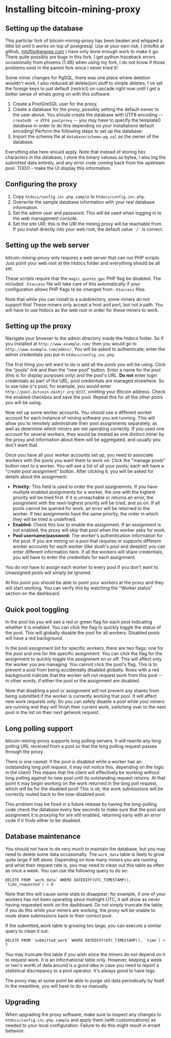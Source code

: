 Installing bitcoin-mining-proxy
===============================

Setting up the database
-----------------------

This particlar fork of bitcoin-mining-proxy has been beaten and whipped a little bit until it works on top of postgresql.  Use at your own risk, I (mloftis at github, mloftis@wgops.com ) have only done enough work to make it go.  There quite possibly are bugs in this fork.  I get python traceback errors occasionally from phoenix (1.48) when using my fork, I do not know if those problems exist in the parent fork since I never tried it!

Some minor changes for PgSQL, there was one place where deletion wouldn't work, I also reduced all delete/join stuff to simple deletes, I've set the foreign keys to just default (restrict) on cascade right now until I get a better sense of whats going on with this software.

1.  Create a PostGreSQL user for the proxy.
2.  Create a database for the proxy, possibly setting the default owner to the user above.  You should create the database with UTF8 encoding -- `createdb -e UTF8 poolproxy` -- you may have to specify the template0 database in order to do this depending on your installations default encoding!
Perform the following steps to set up the database:
3.  Import the schema file at `database/schema-pg.sql` as the owner of the database.

Everything else here should apply.  Note that instead of storing hex characters in the database, I store the binary valueas as bytea, I also log the submitted data entirely, and any error code coming back from the upstream pool.  TODO - make the UI display this information.

Configuring the proxy
---------------------

1.  Copy `htdocs/config.inc.php.sample` to `htdocs/config.inc.php`.
2.  Overwrite the sample database information with your real database information.
3.  Set the admin user and password.  This will be used when logging in to the web management console.
4.  Set the site URI; this is the URI the mining proxy will be reachable from.  If you install directly into your web root, the default value `'/'` is correct.

Setting up the web server
-------------------------

bitcoin-mining-proxy only requires a web server that can run PHP scripts.  Just point your web root at the htdocs folder and everything should be all set.

These scripts require that the `magic_quotes_gpc` PHP flag be disabled.  The included `.htaccess` file will take care of this automatically if your configuration allows PHP flags to be changed from `.htaccess` files.

Note that while you can install to a subdirectory, some miners do not support this!  These miners only accept a host and port, but not a path.  You will have to use htdocs as the web root in order for these miners to work.

Setting up the proxy
--------------------

Navigate your browser to the admin directory inside the htdocs folder.  So if you installed at `http://www.example.com/` then you would go to `http://www.example.com/admin/`.  You will be asked to authenticate; enter the admin credentials you put in `htdocs/config.inc.php`.

The first thing you will want to do is add all the pools you will be using.  Click the "pools" link and then the "new pool" button.  Enter a name for the pool (this is for display purposes only) and the pool's URL.  **Do not** enter login credentials as part of the URL; pool credentials are managed elsewhere.  So to use luke-jr's pool, for example, you would enter `http://pool.bitcoin.dashjr.org:8337`, omitting your Bitcoin address.  Check the enabled checkbox and save the pool.  Repeat this for all the other pools you will be using.

Now set up some worker accounts.  You should use a different worker account for each instance of mining software you are running.  This will allow you to remotely administrate their pool assignments separately, as well as determine which miners are not operating correctly.  If you used one account for several workers, they would be treated as one distinct miner by the proxy and information about them will be aggregated, and usually you don't want that.

Once you have all your worker accounts set up, you need to associate workers with the pools you want them to work on.  Click the "manage pools" button next to a worker.  You will see a list of all your pools; each will have a "create pool assignment" button.  After clicking it, you will be asked for details about the assignment:

* **Priority:** This field is used to order the pool assignemnts.  If you have multiple enabled assignments for a worker, the one with the highest priority will be tried first.  If it is unreachable or returns an error, the assignment with the next-highest priority will be tried, and so on.  If all pools cannot be queried for work, an error will be returned to the worker.  If two assignments have the same priority, the order in which they will be tried is undefined.
* **Enabled:** Check this box to enable the assignment.  If an assignment is not enabled, the proxy will skip that pool when the worker asks for work.
* **Pool username/password:** The worker's authentication information for the pool.  If you are mining on a pool that requires or supports different worker accounts for each worker (like slush's pool and deepbit) you can enter different information here.  If all the workers will share credentials, you will have to enter the credentials for each assignment.

You do not have to assign each worker to every pool if you don't want to.  Unassigned pools will simply be ignored.

At this point you should be able to point your workers at the proxy and they will start working.  You can verify this by watching the "Worker status" section on the dashboard.

Quick pool toggling
-------------------

In the pool list you will see a red or green flag for each pool indicating whether it is enabled.  You can click the flag to quickly toggle the status of the pool.  This will globally disable the pool for all workers.  Disabled pools will have a red background.

In the pool assignment list for specific workers, there are two flags; one for the pool and one for the specific assignment.  You can click the flag for the assignment to quickly toggle the assignment on or off.  This will affect only the worker you are managing.  You cannot click the pool's flag.  This is to prevent a pool from being accidentally disabled globally.  Rows with a red background indicate that the worker will not request work from this pool -- in other words, if either the pool or the assignment are disabled.

Note that disabling a pool or assignment will not prevent any shares from being submitted if the worker is currently working that pool.  It will affect new work requests only.  So you can safely disable a pool while your miners are running and they will finish their current work, switching over to the next pool in the list on their next getwork request.

Long polling support
--------------------

bitcoin-mining-proxy supports long polling servers.  It will rewrite any long polling URL received from a pool so that the long polling request passes through the proxy.

There is one caveat: if the pool is disabled while a worker has an outstanding long poll request, it may not notice this, depending on the logic in the client!  This means that the client will effectively be working without long polling against its new pool until its outstanding request returns.  At that point it may begin working on the work returned in the long poll request, which will be for the disabled pool!  This is ok; the work submissions will be correctly routed back to the now-disabled pool.

This problem may be fixed in a future release by having the long-polling code check the database every few seconds to make sure that the pool and assignment it is proxying for are still enabled, returning early with an error code if it finds either to be disabled.

Database maintenance
--------------------

You should not have to do very much to maintain the database, but you may need to delete some data occasionally.  The `work_data` table is likely to grow quite large if left alone.  Depending on how many miners you are running and what their request rate is, you may need to clean out this table as often as once a week.  You can use the following query to do so:

    DELETE FROM `work_data` WHERE DATEDIFF(UTC_TIMESTAMP(), `time_requested`) > 0

Note that this will cause some stats to disappear; for example, if one of your workers has not been operating since midnight UTC, it will show as never having requested work on the dashboard.  Do not simply truncate the table; if you do this while your miners are working, the proxy will be unable to route share submissions back to their correct pool.

If the submitted_work table is growing too large, you can execute a similar query to clean it out:

    DELETE FROM `submitted_work` WHERE DATEDIFF(UTC_TIMESTAMP(), `time`) > 7

You may truncate this table if you wish since the miners do not depend on it to request work.  It is an informational table only.  However, keeping a week or two's worth of data around is a good idea in case you need to report a statistical discrepancy to a pool operator.  It's always good to have logs.

The proxy may at some point be able to purge old data periodically by itself.  In the meantime, you will have to do so manually.

Upgrading
---------
When upgrading the proxy software, make sure to inspect any changes to `htdocs/config.inc.php.sample` and apply them (with customizations) as needed to your local configuration.  Failure to do this might result in errant behavior.
